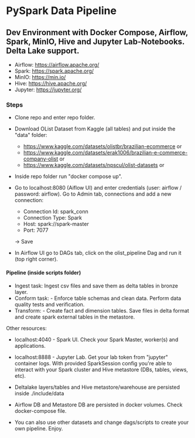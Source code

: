# PySpark Data Pipeline 
## Dev Environment with Docker Compose, Airflow, Spark, MinIO, Hive and Jupyter Lab-Notebooks. Delta Lake support.

- Airflow: https://airflow.apache.org/
- Spark: https://spark.apache.org/
- MinIO: https://min.io/
- Hive: https://hive.apache.org/
- Jupyter: https://jupyter.org/

### Steps

- Clone repo and enter repo folder.
- Download OList Dataset from Kaggle (all tables) and put inside the "data" folder: 
    - https://www.kaggle.com/datasets/olistbr/brazilian-ecommerce or
    - https://www.kaggle.com/datasets/erak1006/brazilian-e-commerce-company-olist or
    - https://www.kaggle.com/datasets/npscul/olist-datasets or
- Inside repo folder run "docker compose up".
- Go to localhost:8080 (Aiflow UI) and enter credentials (user: airflow / password: airflow). Go to Admin tab, connections and add a new connection:
    - Connection Id: spark_conn
    - Connection Type: Spark
    - Host: spark://spark-master
    - Port: 7077

    -> Save

- In Airflow UI go to DAGs tab, click on the olist_pipeline Dag and run it (top right corner).

#### Pipeline (inside scripts folder)
- Ingest task: Ingest csv files and save them as delta tables in bronze layer.
- Conform task: - Enforce table schemas and clean data. Perform data quality tests and verification.
- Transform: - Create fact and dimension tables. Save files in delta format and create spark external tables in the metastore.

  
Other resources:
- localhost:4040 - Spark UI. Check your Spark Master, worker(s) and applications.
- localhost:8888 - Jupyter Lab. Get your lab token from "jupyter" container logs. With provided SparkSession config you're able to interact with your Spark cluster and Hive metastore (DBs, tables, views, etc). 
- Deltalake layers/tables and Hive metastore/warehouse are persisted inside ./include/data
- Airflow DB and Metastore DB are persisted in docker volumes. Check docker-compose file.

- You can also use other datasets and change dags/scripts to create your own pipeline. Enjoy.


